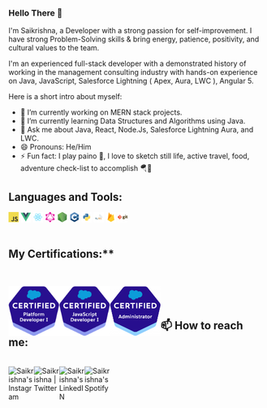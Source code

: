 ### Hello There 👋


<!-- **saikrishnaDsk/saikrishnaDsk** is a ✨ _special_ ✨ repository because its `README.md` (this file) appears on your GitHub profile. -->
I'm Saikrishna, a Developer with a strong passion for self-improvement. I have strong Problem-Solving skills & bring energy, patience, positivity, and cultural values to the team. 

I'm an experienced full-stack developer with a demonstrated history of working in the management consulting industry with hands-on experience on Java, JavaScript, Salesforce Lightning ( Apex, Aura, LWC ), Angular 5.

Here is a short intro about myself:

- 🔭 I’m currently working on MERN stack projects.
- 🌱 I’m currently learning Data Structures and Algorithms using Java.
- 💬 Ask me about Java, React, Node.Js, Salesforce Lightning Aura, and LWC. 
- 😄 Pronouns: He/Him
- ⚡ Fun fact: I play paino 🎹, I love to sketch still life, active travel, food, adventure check-list to accomplish 🪂🌉

## Languages and Tools:

<code><img height="20" src="https://raw.githubusercontent.com/github/explore/80688e429a7d4ef2fca1e82350fe8e3517d3494d/topics/javascript/javascript.png"></code>
<code><img height="20" src="https://raw.githubusercontent.com/github/explore/80688e429a7d4ef2fca1e82350fe8e3517d3494d/topics/vue/vue.png"></code>
<code><img height="20" src="https://raw.githubusercontent.com/github/explore/80688e429a7d4ef2fca1e82350fe8e3517d3494d/topics/react/react.png"></code>
<code><img height="20" src="https://raw.githubusercontent.com/github/explore/5c058a388828bb5fde0bcafd4bc867b5bb3f26f3/topics/graphql/graphql.png"></code>
<code><img height="20" src="https://raw.githubusercontent.com/github/explore/80688e429a7d4ef2fca1e82350fe8e3517d3494d/topics/nodejs/nodejs.png"></code>
<code><img height="20" src="https://raw.githubusercontent.com/github/explore/80688e429a7d4ef2fca1e82350fe8e3517d3494d/topics/cpp/cpp.png"></code>
<code><img height="20" src="https://raw.githubusercontent.com/github/explore/80688e429a7d4ef2fca1e82350fe8e3517d3494d/topics/python/python.png"></code>
<code><img height="20" src="https://raw.githubusercontent.com/github/explore/80688e429a7d4ef2fca1e82350fe8e3517d3494d/topics/mysql/mysql.png"></code>
<code><img height="20" src="https://raw.githubusercontent.com/github/explore/80688e429a7d4ef2fca1e82350fe8e3517d3494d/topics/firebase/firebase.png"></code>
<code><img height="20" src="https://raw.githubusercontent.com/github/explore/80688e429a7d4ef2fca1e82350fe8e3517d3494d/topics/git/git.png"></code>
<br/> <br/>

## My Certifications:**
<br/><br/>
<a href="#">
  <img align="left" alt="PD1-certificate" width="100px" src="https://github.com/saikrishnaDsk/saikrishnaDsk/blob/main/2021-03_Badge_SF-Certified_Platform-Developer-I_High-Res.png" />
</a>
<a href="#">
  <img align="left" alt="Js-dev-certificate" width="100px" src="https://github.com/saikrishnaDsk/saikrishnaDsk/blob/main/2021-03_Badge_SF-Certified_JavaScript-Developer-I_High-Res.png" />
</a>
<a href="#">
  <img align="left" alt="admin-certificate" width="100px" src="https://github.com/saikrishnaDsk/saikrishnaDsk/blob/main/SF-Certified_Administrator-768x753.png" />
</a>
<br/><br/>



## 📫 How to reach me:
<br/>
<a href="https://www.instagram.com/saikrishna_dsk/">
  <img align="left" alt="Saikrishna's Instagram" width="50px" src="https://raw.githubusercontent.com/hussainweb/hussainweb/main/icons/instagram.png" />
</a>
<a href="https://twitter.com/DSkrishnaa">
  <img align="left" alt="Saikrishna | Twitter" width="50px" src="https://raw.githubusercontent.com/peterthehan/peterthehan/master/assets/twitter.svg" />
</a>
<a href="https://www.linkedin.com/in/saikrishna-dsk/">
  <img align="left" alt="Saikrishna's LinkedIN" width="50px" src="https://raw.githubusercontent.com/peterthehan/peterthehan/master/assets/linkedin.svg" />
</a>
<a href="https://open.spotify.com/user/4iiqpog2omav06lslk7ig2jyn?si=gVUHO9bQQV2f2KsHkYmnJw">
  <img align="left" alt="Saikrishna's Spotify" width="50px" src="https://raw.githubusercontent.com/peterthehan/peterthehan/master/assets/spotify.svg" />
</a>

